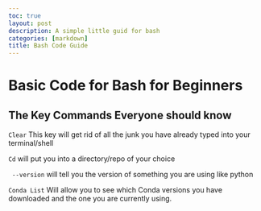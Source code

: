 ```yaml
---
toc: true
layout: post
description: A simple little guid for bash
categories: [markdown]
title: Bash Code Guide
---
```

# Basic Code for Bash for Beginners 

## The Key Commands Everyone should know

`Clear` This key will get rid of all the junk you have already typed into your terminal/shell

`Cd` will put you into a directory/repo of your choice

` --version` will tell you the version of something you are using like python

`Conda List` Will allow you to see which Conda versions you have downloaded and the one you are currently using.

